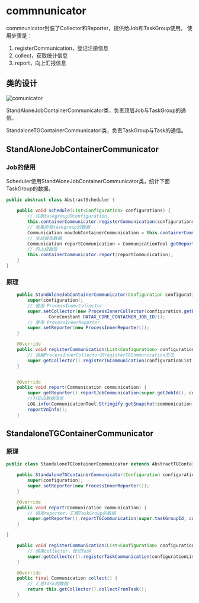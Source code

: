 # commnunicator #

commnunicator封装了Collector和Reporter，提供给Job和TaskGroup使用。
使用步骤是：

  1. registerCommunication，登记注册信息
  2. collect，获取统计信息
  3. report，向上汇报信息

## 类的设计 ##

![comunicator](https://github.com/zhmin/blog/blob/datax/datax/images/communicator.png?raw=true)

StandAloneJobContainerCommunicator类，负责顶层Job与TaskGroup的通信。

StandaloneTGContainerCommunicatorl类，负责TaskGroup与Task的通信。

## StandAloneJobContainerCommunicator ##

### Job的使用 ###

Scheduler使用StandAloneJobContainerCommunicator类，统计下面TaskGroup的数据。

```java
public abstract class AbstractScheduler {

    public void schedule(List<Configuration> configurations) {
        // 注册taskgroup的configuration
        this.containerCommunicator.registerCommunication(configurations);
        // 收集所有taskgroup的数据
        Communication nowJobContainerCommunication = this.containerCommunicator.collect();
        // 生成报告数据
        Communication reportCommunication = CommunicationTool.getReportCommunication(nowJobContainerCommunication, lastJobContainerCommunication, totalTasks);
        // 向上级报告
        this.containerCommunicator.report(reportCommunication);
    }
}

```

### 原理 ###

```java
    public StandAloneJobContainerCommunicator(Configuration configuration) {
        super(configuration);
        // 使用 ProcessInnerCollector
        super.setCollector(new ProcessInnerCollector(configuration.getLong(
                CoreConstant.DATAX_CORE_CONTAINER_JOB_ID)));
        // 使用 ProcessInnerReporter
        super.setReporter(new ProcessInnerReporter());
    }

    @Override
    public void registerCommunication(List<Configuration> configurationList) {
        // 调用ProcessInnerCollector的registerTGCommunication方法
        super.getCollector().registerTGCommunication(configurationList);
    }


    @Override
    public void report(Communication communication) {
        super.getReporter().reportJobCommunication(super.getJobId(), communication);
        //打印出数据信息
        LOG.info(CommunicationTool.Stringify.getSnapshot(communication));
        reportVmInfo();
    }
```

## StandaloneTGContainerCommunicator ##

### 原理 ###

```java
public class StandaloneTGContainerCommunicator extends AbstractTGContainerCommunicator {

    public StandaloneTGContainerCommunicator(Configuration configuration) {
        super(configuration);
        super.setReporter(new ProcessInnerReporter());
    }

    @Override
    public void report(Communication communication) {
        // 调用reporter，汇报TaskGroup的数据
        super.getReporter().reportTGCommunication(super.taskGroupId, communication);
    }

}

    public void registerCommunication(List<Configuration> configurationList) {
        // 调用collector，登记Task
        super.getCollector().registerTaskCommunication(configurationList);
    }

    @Override
    public final Communication collect() {
        // 汇总task的数据
        return this.getCollector().collectFromTask();
    }

```
